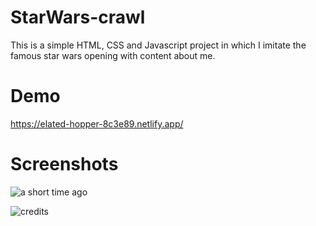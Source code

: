 # StarWars-crawl

This is a simple HTML, CSS and Javascript project in which I imitate the famous star wars opening with content about me.

# Demo
https://elated-hopper-8c3e89.netlify.app/

# Screenshots

![a short time ago](https://user-images.githubusercontent.com/63564492/97611732-504f7a80-19f5-11eb-850a-e65179faaa26.png)

![credits](https://user-images.githubusercontent.com/63564492/97611736-5180a780-19f5-11eb-9709-b7e12b513b40.png)
